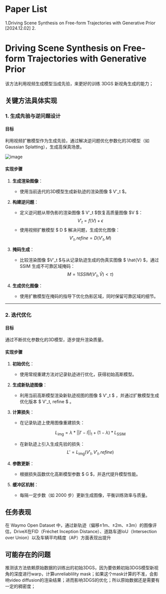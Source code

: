 # Paper List

1.Driving Scene Synthesis on Free-form Trajectories with Generative Prior [2024.12.02]
2.

# Driving Scene Synthesis on Free-form Trajectories with Generative Prior

该方法利用视频生成模型当成先验，来更好的训练 3DGS 新视角生成的能力；

## 关键方法具体实现

### 1. 生成先验与逆问题设计

#### 目标
利用视频扩散模型作为生成先验，通过解决逆问题优化参数化的3D模型（如 Gaussian Splatting），生成高保真场景。

![image](https://github.com/user-attachments/assets/a64e8f80-678f-4d00-bb81-2f4a8a3d0c00)

#### 实现步骤
1. **生成渲染图像**：
   - 使用当前迭代的3D模型生成新轨迹的渲染图像 $ V'_t $。

2. **构建逆问题**：
   - 定义逆问题从带伪影的渲染图像 $ V'_t $恢复高质量图像 $V $：
     $$
     V'_t = f(V) + \epsilon
     $$
   - 使用视频扩散模型 $ D $ 解决问题，生成优化图像：
     $$
     V'_t, refine = D(V'_t, M)
     $$

3. **掩码生成**：
   - 比较渲染图像 $V'_t $与从记录轨迹生成的伪真实图像 $ \hat{V} $，通过 SSIM 生成不可靠区域掩码：
     $$
     M = 1(SSIM(V'_t, \hat{V}) < \tau)
     $$

4. **生成优化图像**：
   - 使用扩散模型在掩码的指导下优化伪影区域，同时保留可靠区域的细节。

---

### 2. 迭代优化

#### 目标
通过不断优化参数化的3D模型，逐步提升渲染质量。

#### 实现步骤
1. **初始优化**：
   - 使用常规重建方法对记录轨迹进行优化，获得初始高斯模型。

2. **生成新轨迹图像**：
   - 利用当前高斯模型渲染新轨迹视图的图像  $ V'_t $ ，并通过扩散模型生成优化版本  $ V'_t, refine $  。

3. **计算损失**：
   - 在记录轨迹上使用图像重建损失：
   
     $$
     L_{\text{img}} = \lambda * || I' - I ||_1 + (1 - \lambda) * L_{\text{SSIM}}
     $$

   - 在新轨迹上引入生成先验的损失：
     $$
     L' = L_{\text{img}}(V'_t, V'_t, refine)
     $$

4. **参数更新**：
   - 根据损失函数优化高斯模型参数 $ G $，并迭代提升模型性能。

5. **缓冲区机制**：
   - 每隔一定步数（如 2000 步）更新生成图像，平衡训练效率与质量。

## 任务表现
在 Waymo Open Dataset 中，通过新轨迹（偏移±1m、±2m、±3m）的图像评估，DriveX在FID（Fréchet Inception Distance）、道路车道IoU（Intersection over Union）以及车辆平均精度（AP）方面表现出提升

## 可能存在的问题
推测该方法依赖原始数据的训练出的初始3DGS，因为要依赖初始3DGS模型新视角的深度进行warp，计算unreliablility mask；如果这个mask计算的不准，会影响video diffusion的渲染结果；进而影响3DGS的优化；所以原始数据还是需要有一定的稠密度；